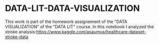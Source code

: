 # DATA-LIT-DATA-VISUALIZATION
This work is part of the homework assignement of the "DATA  VISUALIZATION" of the "DATA LIT" course. In this notebook I analyzed the stroke analysis:https://www.kaggle.com/asaumya/healthcare-dataset-stroke-data 
